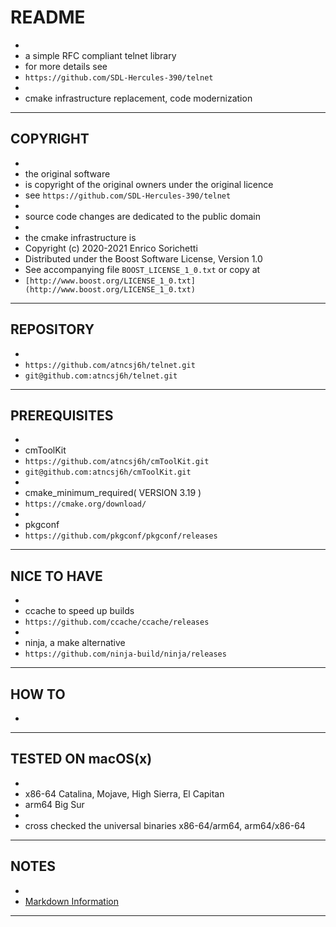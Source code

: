 # README
*
* a simple RFC compliant telnet library
* for more details see
* `https://github.com/SDL-Hercules-390/telnet`
*
* cmake infrastructure replacement, code modernization
* * *

##  COPYRIGHT
*
* the original software
* is copyright of the original owners under the original licence
* see `https://github.com/SDL-Hercules-390/telnet`
*
* source code changes are dedicated to the public domain
*
* the cmake infrastructure is
* Copyright (c) 2020-2021 Enrico Sorichetti
* Distributed under the Boost Software License, Version 1.0
* See accompanying file `BOOST_LICENSE_1_0.txt` or copy at
* `[http://www.boost.org/LICENSE_1_0.txt](http://www.boost.org/LICENSE_1_0.txt)`
* * *

##  REPOSITORY
*
* `https://github.com/atncsj6h/telnet.git`
* `git@github.com:atncsj6h/telnet.git`
* * *

##  PREREQUISITES
*
* cmToolKit
* `https://github.com/atncsj6h/cmToolKit.git`
* `git@github.com:atncsj6h/cmToolKit.git`
*
* cmake_minimum_required( VERSION 3.19 )
* `https://cmake.org/download/`
*
* pkgconf
* `https://github.com/pkgconf/pkgconf/releases`
* * *

##  NICE TO HAVE
*
* ccache to speed up builds
* `https://github.com/ccache/ccache/releases`
*
* ninja, a make alternative
* `https://github.com/ninja-build/ninja/releases`
* * *

##  HOW TO
*
* * *

##  TESTED ON macOS(x)
*
* x86-64  Catalina, Mojave, High Sierra, El Capitan
* arm64   Big Sur
*
* cross checked the universal binaries x86-64/arm64, arm64/x86-64
* * *

##  NOTES
*
*   [Markdown Information](https://bitbucket.org/tutorials/markdowndemo)
* * *


